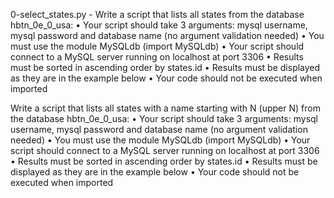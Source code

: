 0-select_states.py - Write a script that lists all states from the database hbtn_0e_0_usa:
    • Your script should take 3 arguments: mysql username, mysql password and database name (no argument validation needed)
    • You must use the module MySQLdb (import MySQLdb)
    • Your script should connect to a MySQL server running on localhost at port 3306
    • Results must be sorted in ascending order by states.id
    • Results must be displayed as they are in the example below
    • Your code should not be executed when imported

Write a script that lists all states with a name starting with N (upper N) from the database hbtn_0e_0_usa:
    • Your script should take 3 arguments: mysql username, mysql password and database name (no argument validation needed)
    • You must use the module MySQLdb (import MySQLdb)
    • Your script should connect to a MySQL server running on localhost at port 3306
    • Results must be sorted in ascending order by states.id
    • Results must be displayed as they are in the example below
    • Your code should not be executed when imported